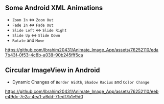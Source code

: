 ## Some Android XML Animations
- `Zoom In` <=> `Zoom Out`
- `Fade In` <=> `Fade Out`
- `Slide Left` <=> `Slide Right`
- `Slide Up` <=> `Slide Down`
- `Rotate` and `Move`

https://github.com/Ibrahim20431/Animate_Image_App/assets/76252110/eda7b43f-0f53-4c8b-a038-90b245fff5ca

## Circular ImageView in Android 
- Dynamic Changes of `Border Width`, `Shadow Radius` and `Color Change`

https://github.com/Ibrahim20431/Animate_Image_App/assets/76252110/eebe49dc-7e2a-4ea1-a6dd-71edf7b1e9d0

